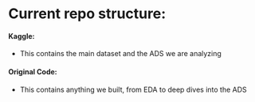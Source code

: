 # Current repo structure:

#### Kaggle:
- This contains the main dataset and the ADS we are analyzing

#### Original Code:
- This contains anything we built, from EDA to deep dives into the ADS